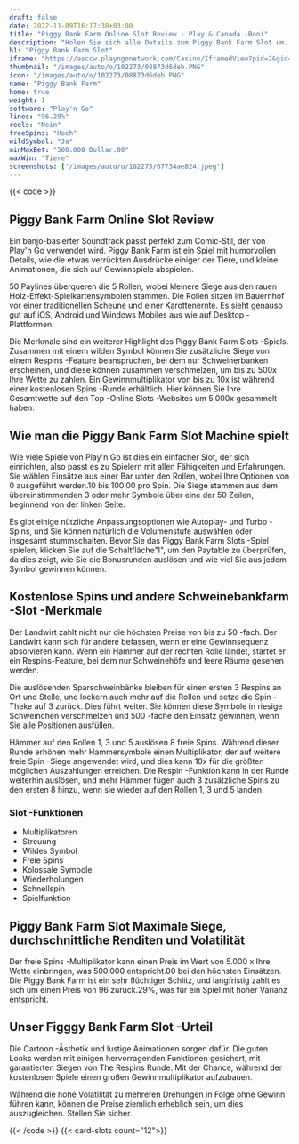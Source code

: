 ```yaml
---
draft: false
date: 2022-11-09T16:17:38+03:00
title: "Piggy Bank Farm Online Slot Review - Play & Canada -Boni"
description: "Holen Sie sich alle Details zum Piggy Bank Farm Slot um. Wir haben Informationen zu den Bonusfunktionen und wie man mit den besten Casino -Boni spielt."
h1: "Piggy Bank Farm Slot"
iframe: "https://asccw.playngonetwork.com/Casino/IframedView?pid=2&gid=piggybankfarm&lang=en_US&practice=1&channel=desktop&div=flashobject&width=100%25&height=100%25&user=&password=&ctx=&demo=2&brand=&lobby=&rccurrentsessiontime=0&rcintervaltime=0&rcaccounthistoryurl=&rccontinueurl=&rcexiturl=&rchistoryurlmode=&autoplaylimits=0&autoplayreset=0&callback=flashCallback&rcmga=&resourcelevel=0&hasjackpots=False&country=&pauseplay=&playlimit=&selftest=&sessiontime=&coreweburl=https://asccw.playngonetwork.com/&showpoweredby=True"
thumbnail: "/images/auto/o/102273/08873d6deb.PNG"
icon: "/images/auto/o/102273/08873d6deb.PNG"
name: "Piggy Bank Farm"
home: true
weight: 1
software: "Play'n Go"
lines: "96.29%"
reels: "Nein"
freeSpins: "Hoch"
wildSymbol: "Ja"
minMaxBet: "500.000 Dollar.00"
maxWin: "Tiere"
screenshots: ["/images/auto/o/102275/67734ae824.jpeg"]
---
```


{{< code >}}<h2>Piggy Bank Farm Online Slot Review</h2><p>Ein banjo-basierter Soundtrack passt perfekt zum Comic-Stil, der von Play'n Go verwendet wird. Piggy Bank Farm ist ein Spiel mit humorvollen Details, wie die etwas verrückten Ausdrücke einiger der Tiere, und kleine Animationen, die sich auf Gewinnspiele abspielen.</p><p>50 Paylines überqueren die 5 Rollen, wobei kleinere Siege aus den rauen Holz-Effekt-Spielkartensymbolen stammen. Die Rollen sitzen im Bauernhof vor einer traditionellen Scheune und einer Karottenernte. Es sieht genauso gut auf iOS, Android und Windows Mobiles aus wie auf Desktop -Plattformen.</p><p>Die Merkmale sind ein weiterer Highlight des Piggy Bank Farm Slots -Spiels. Zusammen mit einem wilden Symbol können Sie zusätzliche Siege von einem Respins -Feature beanspruchen, bei dem nur Schweinerbanken erscheinen, und diese können zusammen verschmelzen, um bis zu 500x Ihre Wette zu zahlen. Ein Gewinnmultiplikator von bis zu 10x ist während einer kostenlosen Spins -Runde erhältlich. Hier können Sie Ihre Gesamtwette auf den Top -Online Slots -Websites um 5.000x gesammelt haben.</p><h2>Wie man die Piggy Bank Farm Slot Machine spielt</h2><p>Wie viele Spiele von Play'n Go ist dies ein einfacher Slot, der sich einrichten, also passt es zu Spielern mit allen Fähigkeiten und Erfahrungen. Sie wählen Einsätze aus einer Bar unter den Rollen, wobei Ihre Optionen von 0 ausgeführt werden.10 bis 100.00 pro Spin. Die Siege stammen aus dem übereinstimmenden 3 oder mehr Symbole über eine der 50 Zeilen, beginnend von der linken Seite.</p><p>Es gibt einige nützliche Anpassungsoptionen wie Autoplay- und Turbo -Spins, und Sie können natürlich die Volumenstufe auswählen oder insgesamt stummschalten. Bevor Sie das Piggy Bank Farm Slots -Spiel spielen, klicken Sie auf die Schaltfläche"I", um den Paytable zu überprüfen, da dies zeigt, wie Sie die Bonusrunden auslösen und wie viel Sie aus jedem Symbol gewinnen können.</p><h2>Kostenlose Spins und andere Schweinebankfarm -Slot -Merkmale</h2><p>Der Landwirt zahlt nicht nur die höchsten Preise von bis zu 50 -fach. Der Landwirt kann sich für andere befassen, wenn er eine Gewinnsequenz absolvieren kann. Wenn ein Hammer auf der rechten Rolle landet, startet er ein Respins-Feature, bei dem nur Schweinehöfe und leere Räume gesehen werden.</p><p>Die auslösenden Sparschweinbänke bleiben für einen ersten 3 Respins an Ort und Stelle, und lockern auch mehr auf die Rollen und setze die Spin -Theke auf 3 zurück. Dies führt weiter. Sie können diese Symbole in riesige Schweinchen verschmelzen und 500 -fache den Einsatz gewinnen, wenn Sie alle Positionen ausfüllen.</p><p>Hämmer auf den Rollen 1, 3 und 5 auslösen 8 freie Spins. Während dieser Runde erhöhen mehr Hammersymbole einen Multiplikator, der auf weitere freie Spin -Siege angewendet wird, und dies kann 10x für die größten möglichen Auszahlungen erreichen. Die Respin -Funktion kann in der Runde weiterhin auslösen, und mehr Hämmer fügen auch 3 zusätzliche Spins zu den ersten 8 hinzu, wenn sie wieder auf den Rollen 1, 3 und 5 landen.</p><h3>
Slot -Funktionen</h3><ul>
<li></span>
Multiplikatoren</li>
<li></span>
Streuung</li>
<li></span>
Wildes Symbol</li>
<li></span>
Freie Spins</li>
<li></span>
Kolossale Symbole</li>
<li></span>
Wiederholungen</li>
<li></span>
Schnellspin</li>
<li></span>
Spielfunktion</li></ul><h2>Piggy Bank Farm Slot Maximale Siege, durchschnittliche Renditen und Volatilität</h2><p>Der freie Spins -Multiplikator kann einen Preis im Wert von 5.000 x Ihre Wette einbringen, was 500.000 entspricht.00 bei den höchsten Einsätzen. Die Piggy Bank Farm ist ein sehr flüchtiger Schlitz, und langfristig zahlt es sich um einen Preis von 96 zurück.29%, was für ein Spiel mit hoher Varianz entspricht.</p><h2>Unser Figggy Bank Farm Slot -Urteil</h2><p>Die Cartoon -Ästhetik und lustige Animationen sorgen dafür. Die guten Looks werden mit einigen hervorragenden Funktionen gesichert, mit garantierten Siegen von The Respins Runde. Mit der Chance, während der kostenlosen Spiele einen großen Gewinnmultiplikator aufzubauen.</p><p>Während die hohe Volatilität zu mehreren Drehungen in Folge ohne Gewinn führen kann, können die Preise ziemlich erheblich sein, um dies auszugleichen. Stellen Sie sicher.</p>{{< /code >}}
{{< card-slots count="12">}}